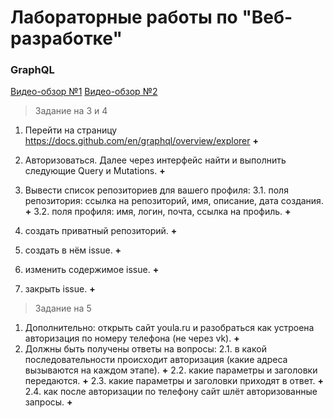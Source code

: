 # Лабораторные работы по "Веб-разработке"

### GraphQL

[Видео-обзор №1](https://drive.google.com/file/d/1_lqWUjDcyGsEai9cFUb0lu6YfWpdiELl/view?usp=sharing)
[Видео-обзор №2](https://drive.google.com/file/d/12kuLIMwby-EufkWg6ANqqt4LSw-JOU9Y/view?usp=sharing)

> Задание на 3 и 4

1. Перейти на страницу https://docs.github.com/en/graphql/overview/explorer **+**
2. Авторизоваться. Далее через интерфейс найти и выполнить следующие Query и Mutations. **+**
3. Вывести список репозиториев для вашего профиля:
   3.1. поля репозитория: ссылка на репозиторий, имя, описание, дата создания. **+**
   3.2. поля профиля: имя, логин, почта, ссылка на профиль. **+**

4. создать приватный репозиторий. **+**
5. создать в нём issue. **+**
6. изменить содержимое issue. **+**
7. закрыть issue. **+**

> Задание на 5

1. Дополнительно: открыть сайт youla.ru и разобраться как устроена авторизация по номеру телефона (не через vk). **+**
2. Должны быть получены ответы на вопросы:
   2.1. в какой последовательности происходит авторизация (какие адреса вызываются на каждом этапе). **+**
   2.2. какие параметры и заголовки передаются. **+**
   2.3. какие параметры и заголовки приходят в ответ. **+**
   2.4. как после авторизации по телефону сайт шлёт авторизованные запросы. **+**
